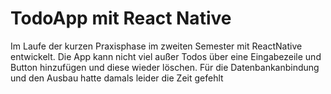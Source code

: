 # TodoApp mit React Native
Im Laufe der kurzen Praxisphase im zweiten Semester mit ReactNative entwickelt. Die App kann nicht viel außer Todos über eine Eingabezeile und Button hinzufügen und diese wieder löschen.
Für die Datenbankanbindung und den Ausbau hatte damals leider die Zeit gefehlt
